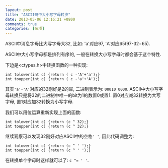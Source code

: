 ```yaml
---
layout: post
title: "ASCII码中大小写字母转换"
date: 2013-05-06 12:16:21 +0800
comments: true
categories: [杂项]
---
```


ASCII中消息字母比大写字母大32, 比如: 'a'对应97, 'A'对应65(97-32=65).

ASCII中大小写字母都是排列有序的, 一般在转换大小写字母时都会基于这个特性.

下边是<ctypes.h>中转换函数的一种实现:

	int tolower(int c) {return ( c -'A'+'a');}
	int toupper(int c) {return ( c -'a'+'A');}

其实`'a'-'A'`对应的32刚好是2的幂, 二进制表示为: `00010 0000`.
ASCII中大小写字母转换只是将32的二进制中唯一的bit为1的数置0或置1.
置0对应减32转换为大写字母, 置1对应加32转换为小写字母.

我们可以用位运算重新实现上面的函数:

	int tolower(int c) {return (c ^ 32);}
	int toupper(int c) {return (c ^ 32);}

继续观察可以发现32刚好对应ASCII中的空格`' '`, 因此代码调整为:

	int tolower(int c) {return (c ^ ' ');}
	int toupper(int c) {return (c ^ ' ');}

在转换单个字母时这样就可以了: `c ^= ' '`.

